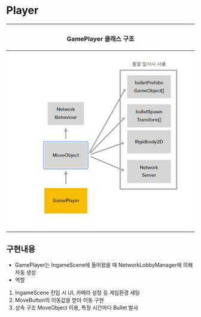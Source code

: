# Player
<center>

|<H3><b>GamePlayer 클래스 구조</b></H3>|
|:---:|
 |![미리보기](../_Image/../Player/_Image/GamePlayer%20클래스%20구조.png)|

</center>


## 구현내용
- GamePlayer는 IngameScene에 들어왔을 때 NetworkLobbyManager에 의해 자동 생성
- 역할 
 1. IngameScene 진입 시 UI, 카메라 설정 등 게임환경 세팅
 2. MoveButton의 이동값을 받아 이동 구현
 3. 상속 구조 MoveObject 이용, 특정 시간마다 Bullet 발사



